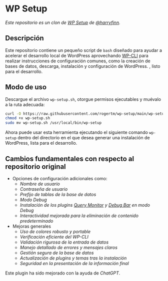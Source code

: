 # WP Setup

*Este repositorio es un clon de [WP Setup](https://github.com/harryfinn/wp-setup) de [@harryfinn](https://github.com/harryfinn).*

## Descripción

Este repositorio contiene un pequeño script de `bash` diseñado para ayudar a acelerar el desarrollo local de WordPress aprovechando [WP-CLI](https://wp-cli.org) para realizar instrucciones de configuración comunes, como la creación de bases de datos, descarga, instalación y configuración de WordPress. , listo para el desarrollo.

## Modo de uso
Descargue el archivo `wp-setup.sh`, otorgue permisos ejecutables y muévalo a la ruta adecuada:

```bash
curl -O https://raw.githubusercontent.com/rogertm/wp-setup/main/wp-setup.sh
chmod +x wp-setup.sh
sudo mv wp-setup.sh /usr/local/bin/wp-setup
```

Ahora puede usar esta herramienta ejecutando el siguiente comando `wp-setup` dentro del directorio en el que desea generar una instalación de WordPress, lista para el desarrollo.

## Cambios fundamentales con respecto al repositorio original

* Opciones de configuración adicionales como:
  * *Nombre de usuario*
  * *Contraseña de usuario*
  * *Prefijo de tablas de la base de datos*
  * *Modo Debug*
  * *Instalación de los plugins [Query Monitor](https://wordpress.org/plugins/query-monitor/) y [Debug Bar](https://wordpress.org/plugins/debug-bar/) en modo Debug*
  * *Interactividad mejorada para la eliminación de contenido predeterminado*
* Mejoras generales
  * *Uso de colores robusto y portable*
  * *Verificación eficiente del WP-CLI*
  * *Validación rigurosa de la entrada de datos*
  * *Manejo detallado de errores y mensajes claros*
  * *Gestión segura de la base de datos*
  * *Actualización de plugins y temas tras la instalación*
  * *Seguridad en la presentación de la información final*

Este plugin ha sido mejorado con la ayuda de *ChatGPT*.
